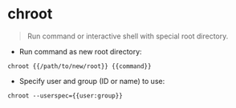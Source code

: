 # chroot

> Run command or interactive shell with special root directory.

- Run command as new root directory:

`chroot {{/path/to/new/root}} {{command}}`

- Specify user and group (ID or name) to use:

`chroot --userspec={{user:group}}`
